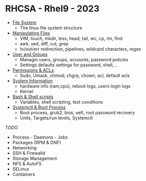 # RHCSA - Rhel9 - 2023

* [File System](/Chapters/File_System.md)
    * The linux file system structure
* [Manipulating Files](/Chapters/Manipulating_Files.md)
    * VIM, touch, mkdir, less, head, tail, wc, cp, rm, find
    * awk, sed, diff, cut, grep
    * In/out/err redirection, pipelines, wildcard characters, regex
* [User and Groups](/Chapters/User_Groups.md)
    * Managin users, groups, accounts, password policies
    * Settings defaults settings for password, shell,...
* [Permissions & ACLs](/Chapters/Permissions_Acl.md)
    * Sudo, Umask, chmod; chgrp, chown, acl, default acls
* [System Information](/Chapters/System_Information.md)
    * hardware info (ram,cpu), reboot logs, users login logs
    * Kernel
* [Bash & Shell scripts](/Chapters/Shell_script.md)
    * Variables, shell scripting, test conditions
* [Systemctl & Boot Process](/Chapters/Boot_process.md)
    * Boot process, grub2, bios, uefi, root password recovery
    * Units, Targets/run levels,  Systemctl

TODO

* Process - Daemons - Jobs
* Packages (RPM & DNF)
* Networking
* SSH & Firewalld
* Storage Management
* NFS & AutoFS
* SELinux
* Containers